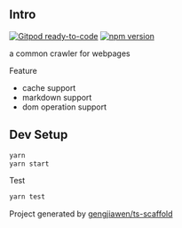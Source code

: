 ## Intro
[![Gitpod ready-to-code](https://img.shields.io/badge/Gitpod-ready--to--code-blue?logo=gitpod)](https://gitpod.io/#https://github.com/gengjiawen/crawler-toolbox)
[![npm version](https://img.shields.io/npm/v/crawler-toolbox)](https://www.npmjs.com/package/crawler-toolbox)

a common crawler for webpages

Feature

* cache support
* markdown support
* dom operation support

## Dev Setup

```bash
yarn
yarn start
```

Test
```bash
yarn test
```

Project generated by [gengjiawen/ts-scaffold](https://github.com/gengjiawen/ts-scaffold)